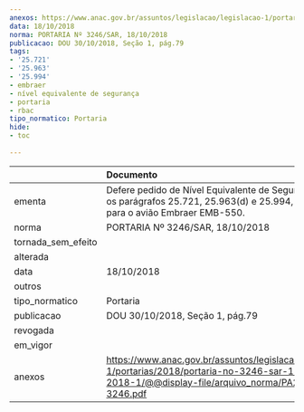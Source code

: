 ```yaml
---
anexos: https://www.anac.gov.br/assuntos/legislacao/legislacao-1/portarias/2018/portaria-no-3246-sar-18-10-2018-1/@@display-file/arquivo_norma/PA2018-3246.pdf
data: 18/10/2018
norma: PORTARIA Nº 3246/SAR, 18/10/2018
publicacao: DOU 30/10/2018, Seção 1, pág.79
tags:
- '25.721'
- '25.963'
- '25.994'
- embraer
- nível equivalente de segurança
- portaria
- rbac
tipo_normatico: Portaria
hide: 
- toc 
 
---
```


|                    | Documento                                                                                                                                              |
|:-------------------|:-------------------------------------------------------------------------------------------------------------------------------------------------------|
| ementa             | Defere pedido de Nível Equivalente de Segurança para os parágrafos 25.721, 25.963(d) e 25.994, do RBAC 25, para o avião Embraer EMB-550.               |
| norma              | PORTARIA Nº 3246/SAR, 18/10/2018                                                                                                                       |
| tornada_sem_efeito |                                                                                                                                                        |
| alterada           |                                                                                                                                                        |
| data               | 18/10/2018                                                                                                                                             |
| outros             |                                                                                                                                                        |
| tipo_normatico     | Portaria                                                                                                                                               |
| publicacao         | DOU 30/10/2018, Seção 1, pág.79                                                                                                                        |
| revogada           |                                                                                                                                                        |
| em_vigor           |                                                                                                                                                        |
| anexos             | https://www.anac.gov.br/assuntos/legislacao/legislacao-1/portarias/2018/portaria-no-3246-sar-18-10-2018-1/@@display-file/arquivo_norma/PA2018-3246.pdf |